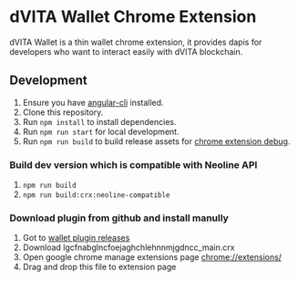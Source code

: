 # dVITA Wallet Chrome Extension

dVITA Wallet is a thin wallet chrome extension, it provides dapis for developers who want to interact easily with dVITA blockchain.

## Development

1. Ensure you have [angular-cli](https://angular.io/cli) installed.
2. Clone this repository.
3. Run `npm install` to install dependencies.
4. Run `npm run start` for local development.
5. Run `npm run build` to build release assets for [chrome extension debug](https://developer.chrome.com/extensions/tut_debugging).

### Build dev version which is compatible with Neoline API

1. `npm run build`
2. `npm run build:crx:neoline-compatible`


### Download plugin from github and install manully

1. Got to [wallet plugin releases](https://github.com/dVita-Labs/wallet-plugin/releases)
2. Download lgcfnabglncfoejaghchlehnnmjgdncc_main.crx
3. Open google chrome manage extensions page [chrome://extensions/](chrome://extensions/)
4. Drag and drop this file to extension page